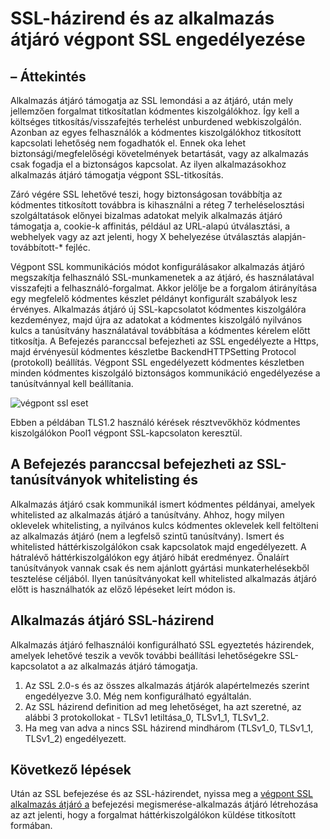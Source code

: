 <properties
   pageTitle="SSL-házirend és az alkalmazás átjáró végpont SSL engedélyezése |} Microsoft Azure"
   description="Ezen az oldalon áttekintést nyújt az alkalmazás átjáró végpont SSL támogatja."
   documentationCenter="na"
   services="application-gateway"
   authors="amsriva"
   manager="rossort"
   editor="amsriva"/>
<tags
   ms.service="application-gateway"
   ms.devlang="na"
   ms.topic="hero-article"
   ms.tgt_pltfrm="na"
   ms.workload="infrastructure-services"
   ms.date="10/25/2016"
   ms.author="amsriva"/>

# <a name="enabling-ssl-policy-and-end-to-end-ssl-on-application-gateway"></a>SSL-házirend és az alkalmazás átjáró végpont SSL engedélyezése

## <a name="overview"></a>– Áttekintés

Alkalmazás átjáró támogatja az SSL lemondási a az átjáró, után mely jellemzően forgalmat titkosítatlan kódmentes kiszolgálókhoz. Így kell a költséges titkosítás/visszafejtés terhelést unburdened webkiszolgálón. Azonban az egyes felhasználók a kódmentes kiszolgálókhoz titkosított kapcsolati lehetőség nem fogadhatók el. Ennek oka lehet biztonsági/megfelelőségi követelmények betartását, vagy az alkalmazás csak fogadja el a biztonságos kapcsolat. Az ilyen alkalmazásokhoz alkalmazás átjáró támogatja végpont SSL-titkosítás.

Záró végére SSL lehetővé teszi, hogy biztonságosan továbbítja az kódmentes titkosított továbbra is kihasználni a réteg 7 terheléselosztási szolgáltatások előnyei bizalmas adatokat melyik alkalmazás átjáró támogatja a, cookie-k affinitás, például az URL-alapú útválasztási, a webhelyek vagy az azt jelenti, hogy X behelyezése útválasztás alapján-továbbított-* fejléc.

Végpont SSL kommunikációs módot konfigurálásakor alkalmazás átjáró megszakítja felhasználó SSL-munkamenetek a az átjáró, és használatával visszafejti a felhasználó-forgalmat. Akkor jelölje be a forgalom átirányítása egy megfelelő kódmentes készlet példányt konfigurált szabályok lesz érvényes. Alkalmazás átjáró új SSL-kapcsolatot kódmentes kiszolgálóra kezdeményez, majd újra az adatokat a kódmentes kiszolgáló nyilvános kulcs a tanúsítvány használatával továbbítása a kódmentes kérelem előtt titkosítja. A Befejezés paranccsal befejezheti az SSL engedélyezte a Https, majd érvényesül kódmentes készletbe BackendHTTPSetting Protocol (protokoll) beállítás. Végpont SSL engedélyezett kódmentes készletben minden kódmentes kiszolgáló biztonságos kommunikáció engedélyezése a tanúsítvánnyal kell beállítania.

![végpont ssl eset][1]

Ebben a példában TLS1.2 használó kérések résztvevőkhöz kódmentes kiszolgálókon Pool1 végpont SSL-kapcsolaton keresztül.

## <a name="end-to-end-ssl-and-whitelisting-of-certificates"></a>A Befejezés paranccsal befejezheti az SSL-tanúsítványok whitelisting és

Alkalmazás átjáró csak kommunikál ismert kódmentes példányai, amelyek whitelisted az alkalmazás átjáró a tanúsítvány. Ahhoz, hogy milyen oklevelek whitelisting, a nyilvános kulcs kódmentes oklevelek kell feltölteni az alkalmazás átjáró (nem a legfelső szintű tanúsítvány). Ismert és whitelisted háttérkiszolgálókon csak kapcsolatok majd engedélyezett. A hátralévő háttérkiszolgálókon egy átjáró hibát eredményez. Önaláírt tanúsítványok vannak csak és nem ajánlott gyártási munkaterhelésekből tesztelése céljából. Ilyen tanúsítványokat kell whitelisted alkalmazás átjáró előtt is használhatók az előző lépéseket leírt módon is.

## <a name="application-gateway-ssl-policy"></a>Alkalmazás átjáró SSL-házirend

Alkalmazás átjáró felhasználói konfigurálható SSL egyeztetés házirendek, amelyek lehetővé teszik a vevők további beállítási lehetőségekre SSL-kapcsolatot a az alkalmazás átjáró támogatja.

1. Az SSL 2.0-s és az összes alkalmazás átjárók alapértelmezés szerint engedélyezve 3.0. Még nem konfigurálható egyáltalán.
2. Az SSL házirend definition ad meg lehetőséget, ha azt szeretné, az alábbi 3 protokollokat - TLSv1 letiltása\_0, TLSv1\_1, TLSv1\_2.
3. Ha meg van adva a nincs SSL házirend mindhárom (TLSv1\_0, TLSv1\_1, TLSv1_2) engedélyezett.

## <a name="next-steps"></a>Következő lépések

Után az SSL befejezése és az SSL-házirendet, nyissa meg a [végpont SSL alkalmazás átjáró a](application-gateway-end-to-end-ssl-powershell.md) befejezési megismerése-alkalmazás átjáró létrehozása az azt jelenti, hogy a forgalmat háttérkiszolgálókon küldése titkosított formában.

<!--Image references-->

[1]: ./media/application-gateway-backend-ssl/scenario.png